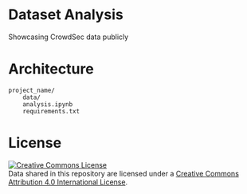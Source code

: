 # Dataset Analysis

Showcasing CrowdSec data publicly

# Architecture

```
project_name/
    data/ 
    analysis.ipynb 
    requirements.txt
```

# License

<a rel="license" href="http://creativecommons.org/licenses/by/4.0/"><img alt="Creative Commons License" style="border-width:0" src="https://i.creativecommons.org/l/by/4.0/80x15.png" /></a><br />Data shared in this repository are licensed under a <a rel="license" href="http://creativecommons.org/licenses/by/4.0/">Creative Commons Attribution 4.0 International License</a>.